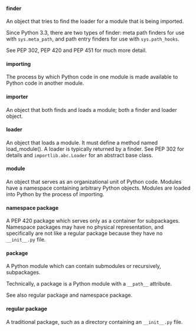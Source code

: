 #### finder
An object that tries to find the loader for a module that is being imported.

Since Python 3.3, there are two types of finder: meta path finders for use with
`sys.meta_path`, and path entry finders for use with `sys.path_hooks`.

See PEP 302, PEP 420 and PEP 451 for much more detail.

#### importing
The process by which Python code in one module is made available to Python code in another module.

#### importer
An object that both finds and loads a module; both a finder and loader object.

#### loader
An object that loads a module. It must define a method named load_module().
A loader is typically returned by a finder. See PEP 302 for details and `importlib.abc.Loader`
for an abstract base class.

#### module
An object that serves as an organizational unit of Python code.
Modules have a namespace containing arbitrary Python objects.
Modules are loaded into Python by the process of importing.

#### namespace package
A PEP 420 package which serves only as a container for subpackages.
Namespace packages may have no physical representation,
and specifically are not like a regular package because they have no `__init__.py` file.

#### package
A Python module which can contain submodules or recursively, subpackages.

Technically, a package is a Python module with a `__path__` attribute.

See also regular package and namespace package.

#### regular package
A traditional package, such as a directory containing an `__init__.py` file.
